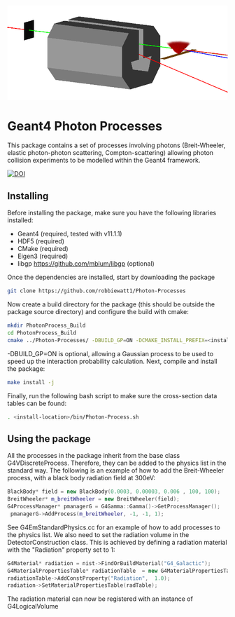 ![plot](./example_image.png)

# Geant4 Photon Processes

This package contains a set of processes involving photons (Breit-Wheeler, 
elastic photon-photon scattering, Compton-scattering) allowing photon 
collision experiments to be modelled within the Geant4 framework.

[![DOI](https://zenodo.org/badge/222994172.svg)](https://zenodo.org/badge/latestdoi/222994172)


## Installing

Before installing the package, make sure you have the following libraries 
installed:
* Geant4 (required, tested with v11.1.1)
* HDF5 (required)
* CMake (required)
* Eigen3 (required)
* libgp https://github.com/mblum/libgp (optional)

Once the dependencies are installed, start by downloading the package
```bash
git clone https://github.com/robbiewatt1/Photon-Processes
```
Now create a build directory for the package (this should be outside the 
package source directory) and configure the build with cmake:
```bash
mkdir PhotonProcess_Build
cd PhotonProcess_Build
cmake ../Photon-Processes/ -DBUILD_GP=ON -DCMAKE_INSTALL_PREFIX=<install-location>
```
-DBUILD_GP=ON is optional, allowing a Gaussian process to be used to speed 
up the interaction probability calculation.  Next,  compile and install the 
package:
```bash
make install -j
```
Finally, run the following bash script to make sure the cross-section data 
tables can be found:
```bash
. <install-location>/bin/Photon-Process.sh
```

## Using the package
All the processes in the package inherit from the base class 
G4VDiscreteProcess. Therefore, they can be added to the physics list in the 
standard way. The following is an example of how to add the Breit-Wheeler 
process, with a black body radiation field at 300eV:
```cpp
BlackBody* field = new BlackBody(0.0003, 0.00003, 0.006 , 100, 100);
BreitWheeler* m_breitWheeler = new BreitWheeler(field);
G4ProcessManager* pmanagerG = G4Gamma::Gamma()->GetProcessManager();
 pmanagerG->AddProcess(m_breitWheeler, -1, -1, 1);
```
See G4EmStandardPhysics.cc for an example of how to add processes to the 
physics list. We also need to set the radiation volume in the 
DetectorConstruction class. This is achieved by defining a radiation material 
with the "Radiation" property set to 1:
```cpp
G4Material* radiation = nist->FindOrBuildMaterial("G4_Galactic");
G4MaterialPropertiesTable* radiationTable  = new G4MaterialPropertiesTable();
radiationTable->AddConstProperty("Radiation",  1.0);
radiation->SetMaterialPropertiesTable(radTable);
```
The radiation material can now be registered with an instance of 
G4LogicalVolume
